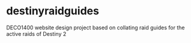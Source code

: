 # destinyraidguides

DECO1400 website design project based on collating raid guides for the active raids of Destiny 2
